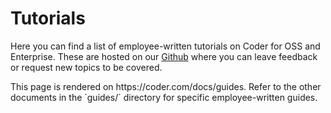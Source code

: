 # Tutorials

Here you can find a list of employee-written tutorials on Coder for OSS and
Enterprise. These are hosted on our
[Github](https://github.com/coder/coder/) where you can leave feedback or
request new topics to be covered.

<children>
  This page is rendered on https://coder.com/docs/guides. Refer to the other documents in the `guides/` directory for specific employee-written guides.
</children>
